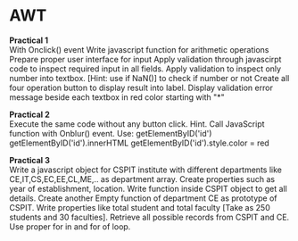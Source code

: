 # AWT

**Practical 1** <br>
With Onclick() event
Write javascript function for arithmetic operations
Prepare proper user interface for input
Apply validation through javascirpt code to inspect required input in all fields.
Apply validation to inspect only number into textbox. [Hint: use if NaN()] to check if number or not
Create all four operation button to display result into label. <label id="msg"> </label>
Display validation error message beside each textbox in red color starting with "*"

**Practical 2**<br>
Execute the same code without any button click.
Hint. Call JavaScript function with Onblur() event.
Use: getElementByID('id')
getElementByID('id').innerHTML
getElementByID('id').style.color = red
 
**Practical 3**<br>
Write a javascript object for CSPIT institute with different departments like CE,IT,CS,EC,EE,CL,ME,.. as department array. Create properties such as year of establishment, location. Write function inside CSPIT object to get all details. Create another Empty function of department CE as prototype of CSPIT. Write properties like total student and total faculty [Take as 250 students and 30 faculties]. Retrieve all possible records from CSPIT and CE. Use proper for in and for of loop.    
